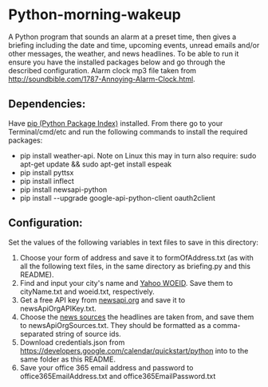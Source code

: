 <h1>Python-morning-wakeup</h1>
<p>A Python program that sounds an alarm at a preset time, then gives a briefing including the date and time, upcoming events, unread emails and/or other messages, the weather, and news headlines. To be able to run it ensure you have the installed packages below and go through the described configuration. Alarm clock mp3 file taken from <a href="http://soundbible.com/1787-Annoying-Alarm-Clock.html">http://soundbible.com/1787-Annoying-Alarm-Clock.html</a>.</p>

<h2>Dependencies:</h2>
<p>Have <a href="https://pypi.org/project/pip/">pip (Python Package Index)</a> installed. From there go to your Terminal/cmd/etc and run the following commands to install the required packages:</p>
<ul>
<li>pip install weather-api. Note on Linux this may in turn also require: sudo apt-get update && sudo apt-get install espeak</li>
<li>pip install pyttsx</li>
<li>pip install inflect</li>
<li>pip install newsapi-python</li>
<li>pip install --upgrade google-api-python-client oauth2client</li>
</ul>

<h2>Configuration:</h2>
<p>Set the values of the following variables in text files to save in this directory:</p>
<ol>
<li>Choose your form of address and save it to formOfAddress.txt (as with all the following text files, in the same directory as briefing.py and this README).</li>
<li>Find and input your city's name and <a href="https://developer.yahoo.com/weather/documentation.html">Yahoo WOEID</a>. Save them to cityName.txt and woeid.txt, respectively.</li>
<li>Get a free API key from <a href="https://newsapi.org/">newsapi.org</a> and save it to newsApiOrgAPIKey.txt.</li>
<li>Choose the <a href="https://newsapi.org/docs/endpoints/sources">news sources</a> the headlines are taken from, and save them to newsApiOrgSources.txt. They should be formatted as a comma-separated string of source ids.</li>
<li>Download credentials.json from <a href="https://developers.google.com/calendar/quickstart/python">https://developers.google.com/calendar/quickstart/python</a> into to the same folder as this README.</li>
<li>Save your office 365 email address and password to office365EmailAddress.txt and office365EmailPassword.txt</li>
</ol>
